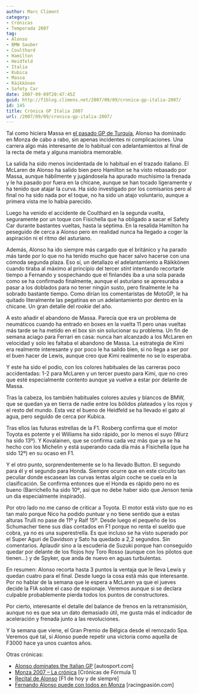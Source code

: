 ```yaml
---
author: Marc Climent
category:
- Crónicas
- Temporada 2007
tag:
- Alonso
- BMW Sauber
- Coulthard
- Hamilton
- Heidfeld
- Italia
- Kubica
- Massa
- Räikkönen
- Safety Car
date: 2007-09-09T20:47:45Z
guid: http://f1blog.climens.net/2007/09/09/cronica-gp-italia-2007/
id: 145
title: Crónica GP Italia 2007
url: /2007/09/09/cronica-gp-italia-2007/
---
```


Tal como hiciera Massa en [el pasado GP de Turquía](http://f1blog.climens.net/2007/08/26/cronica-gp-turquia-2007/), Alonso ha dominado en Monza de cabo a rabo, sin apenas incidentes ni complicaciones. Una carrera algo más interesante de lo habitual con adelantamientos al final de la recta de meta y alguna maniobra memorable.

La salida ha sido menos incidentada de lo habitual en el trazado italiano. El McLaren de Alonso ha salido bien pero Hamilton se ha visto rebasado por Massa, aunque hábilmente y jugándosela ha apurado muchísimo la frenada y le ha pasado por fuera en la chicane, aunque se han tocado ligeramente y ha tenido que atajar la curva. Ha sido investigado por los comisarios pero al final no ha sido nada por el toque, no ha sido un atajo voluntario, aunque a primera vista me lo había parecido.

Luego ha venido el accidente de Coulthard en la segunda vuelta, seguramente por un toque con Fisichella que ha obligado a sacar el Safety Car durante bastantes vueltas, hasta la séptima. En la resalida Hamilton ha peseguido de cerca a Alonso pero en realidad nunca ha llegado a coger la aspiración ni el ritmo del asturiano.

Además, Alonso ha ido siempre más cargado que el británico y ha parado más tarde por lo que no ha tenido mucho que hacer salvo hacerse con una cómoda segunda plaza. Eso sí, un detallazo el adelantamiento a Räikkönen cuando tiraba al máximo al principio del tercer _stint_ intentando recortarle tiempo a Fernando y sospechando que el finlandés iba a una sola parada como se ha confirmado finalmente, aunque el asturiano se apresuraba a pasar a los doblados para no tener ningún susto, pero finalmente le ha sobrado bastante tiempo. Como dirían los comentaristas de MotoGP, le ha quitado literalmente las pegatinas en un adelantamiento por dentro en la chicane. Un gran detalle del _rookie_ del año.

A esto añadir el abandono de Massa. Parecía que era un problema de neumáticos cuando ha entrado en boxes en la vuelta 11 pero unas vueltas más tarde se ha metido en el box sin sin solucionar su problema. Un fin de semana aciago para Ferrari en casa: nunca han alcanzado a los McLaren en velocidad y solo les faltaba el abandono de Massa. La estrategia de Kimi era realmente interesante y por poco le ha salido bien, si no llega a ser por el buen hacer de Lewis, aunque creo que Kimi realmente no se lo esperaba.

Y este ha sido el podio, con los colores habituales de las carreras poco accidentadas: 1-2 para McLaren y un tercer puesto para Kimi, que no creo que esté especialmente contento aunque ya vuelve a estar por delante de Massa.

Tras la cabeza, los también habituales colores azules y blancos de BMW, que se quedan ya en tierra de nadie entre los bólidos plateados y los rojos y el resto del mundo. Esta vez el bueno de Heidfeld se ha llevado el gato al agua, pero seguido de cerca por Kubica.

Tras ellos las futuras estrellas de la F1. Rosberg confirma que el motor Toyota es potente y el Williams ha sido rápido, por lo menos el suyo (Wurz ha sido 13º). Y Kovalainen, que se confirma cada vez más que ya se ha hecho con los Michelin y está superando cada día más a Fisichella (que ha sido 12º) en su ocaso en F1.

Y el otro punto, sorprendentemente se lo ha llevado Button. El segundo para él y el segundo para Honda. Siempre ocurre que en este circuito tan peculiar donde escasean las curvas lentas algún coche se cuela en la clasificación. Se confirma entonces que el Honda es rápido pero no es bueno (Barrichello ha sido 10º, así que no debe haber sido que Jenson tenía un dia especialmente inspirado).

Por otro lado no me canso de criticar a Toyota. El motor está visto que no es tan malo porque Nico ha podido puntuar y no tiene sentido que a estas alturas Trulli no pase de 11º y Ralf 15º. Desde luego el pequeño de los Schumacher tiene sus días contados en F1 porque no renta el sueldo que cobra, ya no es una superestrella. Es que incluso se ha visto superado por el Super Aguri de Davidson y Sato ha quedado a 2,2 segundos. Sin comentarios. Aplaudir sino a la escuderia de Suzuki porque han conseguido quedar por delante de los flojos hoy Toro Rosso (aunque con los pilotos que tienen&#8230;) y de Spyker, que anda de nuevo en aguas turbulentas.

En resumen: Alonso recorta hasta 3 puntos la ventaja que le lleva Lewis y quedan cuatro para el final. Desde luego la cosa está más que interesante. Por no hablar de la semana que le espera a McLaren ya que el jueves decide la FIA sobre el caso de espionaje. Veremos aunque si se declara culpable probablemente pierda todos los puntos de constructores.

Por cierto, interesante el detalle del balance de frenos en la retransmisión, aunque no es que sea un dato demasiado útil, me gusta más el indicador de aceleración y frenada junto a las revoluciones.

Y la semana que viene, el Gran Premio de Bélgica desde el remozado Spa. Veremos qué tal, si Alonso puede repetir una victoria como aquella de F3000 hace ya unos cuantos años.

Otras crónicas:

  * [Alonso dominates the Italian GP](http://www.autosport.com/news/report.php/id/62199) [autosport.com]
  * [Monza 2007 &#8211; La crónica](http://cronicasf1.blogspot.com/2007/09/monza-2007-la-crnica.html) [Crónicas de Fórmula 1]
  * [Recital de Alonso](http://f1dehoyydesiempre.blogspot.com/2007/09/gran-premio-de-italia-2007.html) [F1 de hoy y de siempre]
  * [Fernando Alonso puede con todos en Monza](http://www.racingpasion.com/2007/09/09-fernando-alonso-puede-con-todos-en-monza) [racingpasión.com]